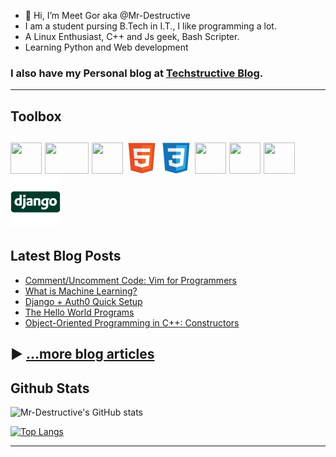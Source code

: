 - 👋 Hi, I’m Meet Gor aka @Mr-Destructive
- I am a student pursing B.Tech in I.T., I like programming a lot. 
- A Linux Enthusiast, C++ and Js geek, Bash Scripter. 
- Learning Python and Web development

### I also have my Personal blog at [Techstructive Blog](https://mr-destructive.github.io/techstructive-blog/).
---

## Toolbox
<img src="https://cdn.worldvectorlogo.com/logos/c.svg" width="50" height="50" /> <img src="https://cdn.worldvectorlogo.com/logos/bash-1.svg" width="70" height="50" />
<img src="https://cdn.worldvectorlogo.com/logos/logo-javascript.svg" width="50" height="50" />
<img src="https://github.com/devicons/devicon/blob/master/icons/html5/html5-original.svg" width="50" height="50" />
<img src="https://github.com/devicons/devicon/blob/master/icons/css3/css3-original.svg" width="50" height="50" />
<img src="https://cdn.worldvectorlogo.com/logos/python-5.svg" width="50" height="50" />
<img src="https://cdn.worldvectorlogo.com/logos/git-icon.svg" width="50" height="50" />
<img src="https://cdn.worldvectorlogo.com/logos/vim.svg" width="50" height="50" /> 
<img src="https://github.com/devicons/devicon/blob/master/icons/django/django-original.svg" width="80" height="80" />
---
## Latest Blog Posts
<!-- BLOG-POST-LIST:START -->
- [Comment/Uncomment Code: Vim for Programmers](https://mr-destructive.github.io/techstructive-blog/vim/2021/10/07/Vim-P-comments.html)
- [What is Machine Learning?](https://mr-destructive.github.io/techstructive-blog/hashnode/machine-learning/2021/09/29/Machine-Learning.html)
- [Django + Auth0 Quick Setup](https://mr-destructive.github.io/techstructive-blog/django/bash/python/2021/09/28/Django-Auth0-Quick-Setup.html)
- [The Hello World Programs](https://mr-destructive.github.io/techstructive-blog/hashnode/2021/09/26/Hello-World.html)
- [Object-Oriented Programming in C++: Constructors](https://mr-destructive.github.io/techstructive-blog/c++/object-oriented-programming/2021/09/23/OOP-in-Cpp-P3.html)
<!-- BLOG-POST-LIST:END -->

▶ [...more blog articles](https://mr-destructive.github.io/techstructive-blog/)
---
## Github Stats

![Mr-Destructive's GitHub stats](https://github-readme-stats.vercel.app/api?username=Mr-Destructive&show_icons=true&theme=cobalt)


[![Top Langs](https://github-readme-stats.vercel.app/api/top-langs/?username=Mr-Destructive&layout=compact)](https://github.com/Mr-Destructive/github-readme-stats)


---
